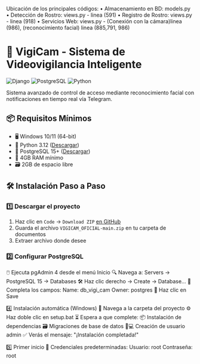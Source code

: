 Ubicación de los principales códigos:
• Almacenamiento en BD: models.py
• Detección de Rostro: views.py - linea (591)
• Registro de Rostro: views.py - linea (918)
• Servicios Web: views.py - (Conexión con la cámara)linea (986), (reconocimiento facial) linea (885,791, 986)


# 🚀 VigiCam - Sistema de Videovigilancia Inteligente

![Django](https://img.shields.io/badge/Django-5.2.1-green)
![PostgreSQL](https://img.shields.io/badge/PostgreSQL-15+-blue)
![Python](https://img.shields.io/badge/Python-3.12%2B-yellow)

Sistema avanzado de control de acceso mediante reconocimiento facial con notificaciones en tiempo real vía Telegram.

## 📦 Requisitos Mínimos

- 🖥️ Windows 10/11 (64-bit)
- 🐍 Python 3.12 ([Descargar](https://www.python.org/downloads/))
- 🐘 PostgreSQL 15+ ([Descargar](https://www.postgresql.org/download/))
- 💾 4GB RAM mínimo
- 🗃️ 2GB de espacio libre

## 🛠 Instalación Paso a Paso

### 1️⃣ Descargar el proyecto
1. Haz clic en `Code` → `Download ZIP` [en GitHub](https://github.com/arielgonzalezjuez/VIGICAM_OFICIAL.git)
2. Guarda el archivo `VIGICAM_OFICIAL-main.zip` en tu carpeta de documentos
3. Extraer archivo donde desee

### 2️⃣ Configurar PostgreSQL 
🖱️ Ejecuta pgAdmin 4 desde el menú Inicio
🔍 Navega a:
Servers → PostgreSQL 15 → Databases
🛠️ Haz clic derecho → Create → Database...
📝 Completa los campos:
Name: db_vigi_cam
Owner: postgres
💾 Haz clic en Save

4️⃣ Instalación automática (Windows)
📂 Navega a la carpeta del proyecto
⚙️ Haz doble clic en setup.bat
⏳ Espera a que complete:
📦 Instalación de dependencias
🗃️ Migraciones de base de datos
👨💻 Creación de usuario admin
✅ Verás el mensaje: "¡Instalación completada!"

5️⃣ Primer inicio
🔑 Credenciales predeterminadas:
   Usuario: root
   Contraseña: root
